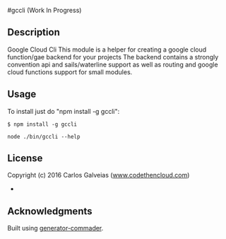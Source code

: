 #gccli (Work In Progress)

## Description

Google Cloud Cli 
This module is a helper for creating a google cloud function/gae backend for your projects
The backend contains a strongly convention api and sails/waterline support as well
as routing and google cloud functions support for small modules.

## Usage

To install just do "npm install -g gccli":

```
$ npm install -g gccli
```

```node ./bin/gccli --help```

## License

Copyright (c) 2016 Carlos Galveias (www.codethencloud.com)

-

## Acknowledgments
Built using [generator-commader](https://github.com/Hypercubed/generator-commander).
